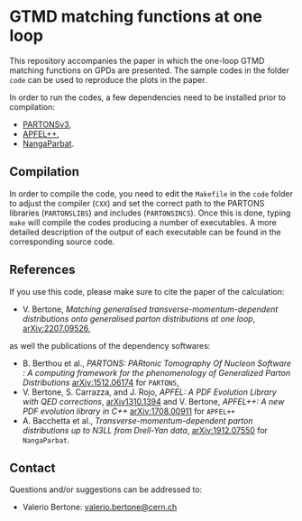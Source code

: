 # GTMD matching functions at one loop

This repository accompanies the paper in which the one-loop GTMD
matching functions on GPDs are presented. The sample codes in the
folder `code` can be used to reproduce the plots in the paper.

In order to run the  codes, a few dependencies need to be
installed prior to compilation:

- [PARTONSv3](https://partons.cea.fr/partons/doc/html/index.html),
- [APFEL++](https://github.com/vbertone/apfelxx),
- [NangaParbat](https://github.com/MapCollaboration/NangaParbat).

## Compilation

In order to compile the code, you need to edit the `Makefile` in the
`code` folder to adjust the compiler (`CXX`) and set the correct path
to the PARTONS libraries (`PARTONSLIBS`) and includes
(`PARTONSINCS`). Once this is done, typing `make` will compile the
codes producing a number of executables. A more detailed
description of the output of each executable can be found in the
corresponding source code.

## References

If you use this code, please make sure to cite the paper of the
calculation:

- V. Bertone, *Matching generalised transverse-momentum-dependent distributions onto generalised parton distributions at one loop*, [arXiv:2207.09526](https://arxiv.org/pdf/2207.09526.pdf),

as well the publications of the dependency softwares:

- B. Berthou et al., *PARTONS: PARtonic Tomography Of Nucleon
  Software : A computing framework for the phenomenology of
  Generalized Parton Distributions*
  [arXiv:1512.06174](https://arxiv.org/pdf/1512.06174.pdf) for
  `PARTONS`,
- V. Bertone, S. Carrazza, and J. Rojo, *APFEL: A PDF Evolution
  Library with QED corrections*,
  [arXiv1310.1394](https://arxiv.org/pdf/1310.1394.pdf) and
  V. Bertone, *APFEL++: A new PDF evolution library in C++*
  [arXiv:1708.00911](https://arxiv.org/pdf/1708.00911.pdf) for
  `APFEL++`
- A. Bacchetta et al., *Transverse-momentum-dependent parton
  distributions up to N3LL from Drell-Yan data*,
  [arXiv:1912.07550](https://arxiv.org/pdf/1912.07550.pdf) for
  `NangaParbat`.

## Contact

Questions and/or suggestions can be addressed to:

- Valerio Bertone: valerio.bertone@cern.ch

